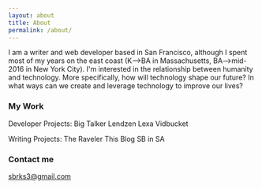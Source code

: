 ```yaml
---
layout: about
title: About
permalink: /about/
---
```


I am a writer and web developer based in San Francisco, although I spent most of my years on the east coast (K-->BA in Massachusetts, BA-->mid-2016 in New York City). I'm interested in the relationship between humanity and technology. More specifically, how will technology shape our future? In what ways can we create and leverage technology to improve our lives? 

### My Work
Developer Projects:
Big Talker
Lendzen
Lexa
Vidbucket


Writing Projects:
The Raveler
This Blog
SB in SA



### Contact me

[sbrks3@gmail.com](mailto:sbrks3@gmail.com)